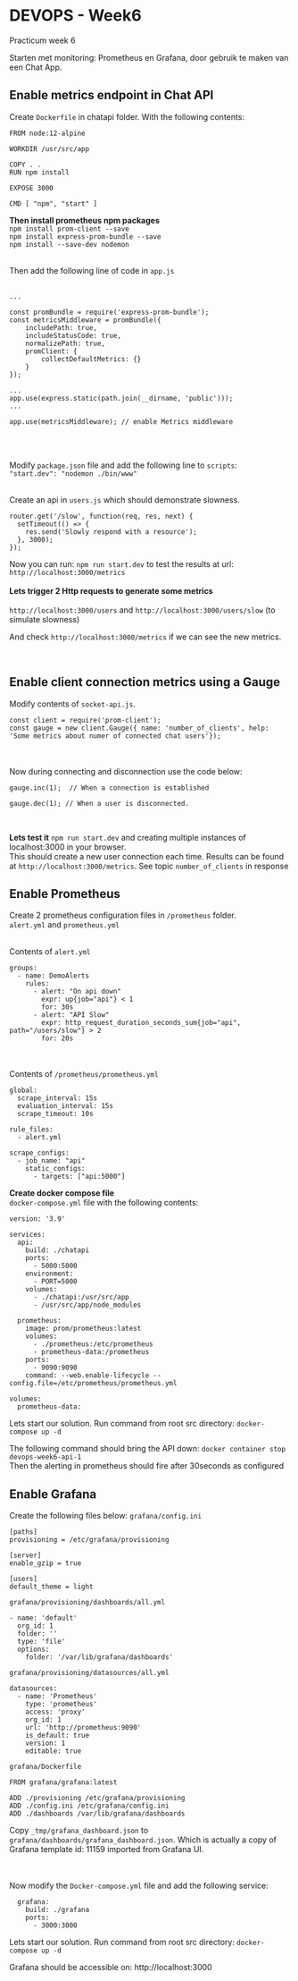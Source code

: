 # DEVOPS - Week6

Practicum week 6

Starten met monitoring: Prometheus en Grafana, door gebruik te maken van een Chat App.

## Enable metrics endpoint in Chat API

Create `Dockerfile` in chatapi folder.
With the following contents:

```
FROM node:12-alpine

WORKDIR /usr/src/app

COPY . .
RUN npm install

EXPOSE 3000

CMD [ "npm", "start" ]
```

<b>Then install prometheus npm packages</b><br/>
`npm install prom-client --save`<br/>
`npm install express-prom-bundle --save`<br/>
`npm install --save-dev nodemon`<br/><br/>

Then add the following line of code in `app.js`<br/><br/>

```
...

const promBundle = require('express-prom-bundle');
const metricsMiddleware = promBundle({
	includePath: true,
	includeStatusCode: true,
	normalizePath: true,
	promClient: {
		collectDefaultMetrics: {}
	}
});

... 
app.use(express.static(path.join(__dirname, 'public')));
...

app.use(metricsMiddleware); // enable Metrics middleware
```

<br/><br/>

Modify `package.json` file and add the following line to `scripts`:
<code>
"start.dev": "nodemon ./bin/www"
</code>
<br/><br/>

Create an api in `users.js` which should demonstrate slowness.<br/>

```
router.get('/slow', function(req, res, next) {
  setTimeout(() => {
    res.send('Slowly respond with a resource');
  }, 3000); 
});
```

Now you can run: `npm run start.dev` to test the results at url: `http://localhost:3000/metrics`
<br></br>
<b>Lets trigger 2 Http requests to generate some metrics</b><br></br>
`http://localhost:3000/users` and `http://localhost:3000/users/slow` (to simulate slowness)

And check `http://localhost:3000/metrics` if we can see the new metrics.

<br/>

## Enable client connection metrics using a Gauge

Modify contents of `socket-api.js`.

```
const client = require('prom-client');
const gauge = new client.Gauge({ name: 'number_of_clients', help: 'Some metrics about numer of connected chat users'});
```

<br/><br/>
Now during connecting and disconnection use the code below:

```
gauge.inc(1);  // When a connection is established

gauge.dec(1); // When a user is disconnected.
````

<br/>

<b>Lets test it</b>
`npm run start.dev` and creating multiple instances of localhost:3000 in your browser.<br/>
This should create a new user connection each time.
Results can be found at `http://localhost:3000/metrics`. See topic `number_of_clients` in response

## Enable Prometheus

Create 2 prometheus configuration files in `/prometheus` folder. <br/>
`alert.yml` and `prometheus.yml`<br/><br/>

Contents of `alert.yml`<br/>

```
groups:
  - name: DemoAlerts
    rules:
      - alert: "On api down"
        expr: up{job="api"} < 1
        for: 30s
      - alert: "API Slow"
        expr: http_request_duration_seconds_sum{job="api", path="/users/slow"} > 2
        for: 20s
```

<br></br>
Contents of `/prometheus/prometheus.yml`<br/>

```
global:
  scrape_interval: 15s
  evaluation_interval: 15s
  scrape_timeout: 10s

rule_files:
  - alert.yml

scrape_configs:
  - job_name: "api"
    static_configs:
      - targets: ["api:5000"]

```

<b>Create docker compose file</b><br/>
`docker-compose.yml` file with the following contents:

```
version: '3.9'

services:
  api:
    build: ./chatapi
    ports:
      - 5000:5000
    environment:
      - PORT=5000
    volumes:
      - ./chatapi:/usr/src/app
      - /usr/src/app/node_modules

  prometheus:
    image: prom/prometheus:latest
    volumes:
      - ./prometheus:/etc/prometheus
      - prometheus-data:/prometheus
    ports:
      - 9090:9090
    command: --web.enable-lifecycle --config.file=/etc/prometheus/prometheus.yml

volumes:
  prometheus-data:
```

Lets start our solution. Run command from root src directory: `docker-compose up -d`

The following command should bring the API down: `docker container stop devops-week6-api-1`<br/>
Then the alerting in prometheus should fire after 30seconds as configured

## Enable Grafana

Create the following files below:
`grafana/config.ini`

```
[paths]
provisioning = /etc/grafana/provisioning

[server]
enable_gzip = true

[users]
default_theme = light
```

`grafana/provisioning/dashboards/all.yml`

```
- name: 'default'
  org_id: 1
  folder: ''
  type: 'file'
  options: 
    folder: '/var/lib/grafana/dashboards'

```

`grafana/provisioning/datasources/all.yml`

```
datasources:
  - name: 'Prometheus'
    type: 'prometheus'
    access: 'proxy'
    org_id: 1
    url: 'http://prometheus:9090'
    is_default: true
    version: 1
    editable: true
```

`grafana/Dockerfile`

```
FROM grafana/grafana:latest

ADD ./provisioning /etc/grafana/provisioning
ADD ./config.ini /etc/grafana/config.ini
ADD ./dashboards /var/lib/grafana/dashboards
```

Copy `_tmp/grafana_dashboard.json` to `grafana/dashboards/grafana_dashboard.json`. Which is actually a copy of Grafana
template id: 11159 imported from Grafana UI.

<br></br>
Now modify the `Docker-compose.yml` file and add the following service:

```
  grafana:
    build: ./grafana
    ports:
      - 3000:3000
```

Lets start our solution. Run command from root src directory: `docker-compose up -d`

Grafana should be accessible on: http://localhost:3000